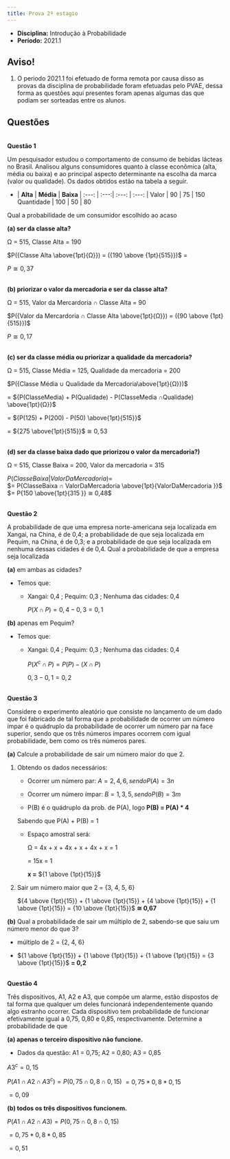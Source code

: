 ```yaml
---
title: Prova 2º estagio
---
```


- **Disciplina:** Introdução à Probabilidade
- **Período:** 2021.1

## Aviso!

1. O periodo 2021.1 foi efetuado de forma remota por causa disso as provas da disciplina de probabilidade foram efetuadas pelo PVAE, dessa forma as questões aqui presentes foram apenas algumas das que podiam ser sorteadas entre os alunos.

## Questões


<br>**Questão 1**
    
Um pesquisador estudou o comportamento de consumo de bebidas lácteas no Brasil. Analisou alguns consumidores quanto à classe econômica (alta, média ou baixa) e ao principal aspecto determinante na escolha da marca (valor ou qualidade). Os dados obtidos estão na tabela a seguir.  

- | **Alta** | **Média**  | **Baixa** |
:---: | :---:| :---: | :---: |
Valor | 90 | 75 | 150
Quantidade | 100 | 50 | 80
    
Qual a probabilidade de um consumidor escolhido ao acaso
    
 **(a) ser da classe alta?**
        
Ω = 515, Classe Alta = 190
        
$P({Classe Alta \above{1pt}{Ω}}) = ({190 \above {1pt}{515}})$ = 
        
$P ≅ 0,37$
        
    
<br>**(b) priorizar o valor da mercadoria e ser da classe alta?**

Ω = 515, Valor da Mercardoria ∩ Classe Alta = 90
        
$P({Valor da Mercardoria ∩ Classe Alta \above{1pt}{Ω}}) = ({90 \above {1pt}{515}})$
        
$P ≅ 0,17$

<br>**(c) ser da classe média ou priorizar a qualidade da mercadoria?**
  
Ω = 515, Classe Média = 125, Qualidade da mercadoria = 200
        
$P({Classe Média ∪ Qualidade da Mercadoria\above{1pt}{Ω}})$ 
        
= ${P(ClasseMedia) + P(Qualidade) - P(ClasseMedia ∩Qualidade)  \above{1pt}{Ω}}$
        
= ${P(125) + P(200) - P(50) \above{1pt}{515}}$
        
= ${275 \above{1pt}{515}}$ ≅ $0,53$
        
    
<br>**(d) ser da classe baixa dado que priorizou o valor da mercadoria?)**

Ω = 515, Classe Baixa = 200, Valor da mercadoria = 315

$P(ClasseBaixa |ValorDaMercadoria)=$\
$= P{ClasseBaixa ∩ ValorDaMercadoria \above{1pt}{ValorDaMercadoria }}$
$= P{150 \above{1pt}{315 }} ≅ 0,48$
        
<br>**Questão 2**
    
A probabilidade de que uma empresa norte-americana seja localizada em Xangai, na China, é de 0,4; a probabilidade de que seja localizada em Pequim, na China, é de 0,3; e a probabilidade de que seja localizada em nenhuma dessas cidades é de 0,4. Qual a probabilidade de que a empresa seja localizada
    
**(a)** em ambas as cidades? 

- Temos que: 
  - Xangai: 0,4 ; Pequim: 0,3 ; Nenhuma das cidades: 0,4

    $P(X∩P)=0,4-0,3 = 0,1$

    
**(b)** apenas em Pequim?
    
- Temos que: 
  - Xangai: 0,4 ; Pequim: 0,3 ; Nenhuma das cidades: 0,4

    $P(X^c∩P) = P(P) - (X∩P)$

    $0,3 -0,1 = 0,2$
        
<br>**Questão 3**
    
Considere o experimento aleatório que consiste no lançamento de um dado que foi fabricado de tal forma que a probabilidade de ocorrer um número ímpar é o quádruplo da probabilidade de ocorrer um número par na face superior, sendo que os três números ímpares ocorrem com igual probabilidade, bem como os três números pares.
    
**(a)** Calcule a probabilidade de sair um número maior do que 2. 
    
1. Obtendo os dados necessários:
   - Ocorrer um número par:
      $A = {2, 4, 6}, sendo P(A) = 3n$
       
   - Ocorrer um número ímpar: $B = {1, 3, 5}, sendo P(B) = 3m$
       
   - P(B) é o quádruplo da prob. de P(A), logo
        **P(B) = P(A) * 4** 
       
    Sabendo que P(A) + P(B) = 1
       
   - Espaço amostral será:
       
       Ω = 4x + x + 4x + x + 4x + x = 1
       
       = 15x = 1 
       
       **x =** ${1 \above {1pt}{15}}$
       
2. Sair um número maior que 2 = {3, 4, 5, 6} 
            
    ${4 \above {1pt}{15}} + {1 \above {1pt}{15}} + {4 \above {1pt}{15}} + {1 \above {1pt}{15}} = {10 \above {1pt}{15}}$  **≅ 0,67**
            
    
**(b)** Qual a probabilidade de sair um múltiplo de 2, sabendo-se que saiu um número menor do que 3?

- múltiplo de 2 = {2, 4, 6} 
    
- ${1 \above {1pt}{15}} + {1 \above {1pt}{15}} + {1 \above {1pt}{15}} = {3 \above {1pt}{15}}$ **= 0,2**
        

<br>**Questão 4** 

Três dispositivos, A1, A2 e A3, que compõe um alarme, estão dispostos de tal forma que qualquer um deles funcionará independentemente quando algo estranho ocorrer. Cada dispositivo tem probabilidade de funcionar efetivamente igual a 0,75, 0,80 e 0,85, respectivamente. Determine a probabilidade de que

**(a) apenas o terceiro dispositivo não funcione.**


- Dados da questão: A1 = 0,75; A2 = 0,80; A3 = 0,85
        
$A3^c = 0,15$
        
$P(A1∩A2∩A3^c) = P(0,75∩0,8∩0,15)$
$= 0,75*0,8*0,15$ 
        
$=0,09$
        

**(b) todos os três dispositivos funcionem.**

$P(A1∩A2∩A3) = P(0,75∩0,8∩0,15)$
    
$=0,75*0,8*0,85$
    
$= 0,51$